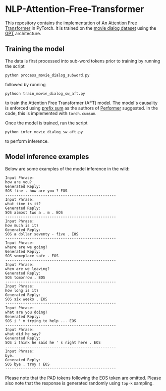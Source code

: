 # NLP-Attention-Free-Transformer
This repository contains the implementation of [An Attention Free Transformer](https://openreview.net/forum?id=pW--cu2FCHY) in PyTorch. It is trained on the [movie dialog dataset](https://github.com/Abonia1/TF-Chatbot/tree/master/data) using the [GPT](https://cdn.openai.com/research-covers/language-unsupervised/language_understanding_paper.pdf) architecture.

## Training the model
The data is first processed into sub-word tokens prior to training by running the script
```
python process_movie_dialog_subword.py
```
followed by running
```
pythoon train_movie_dialog_sw_aft.py
```
to train the Attention Free Transformer (AFT) model. The model's causality is enforced using [prefix sum](https://en.wikipedia.org/wiki/Prefix_sum) as the authors of [Performer](https://ai.googleblog.com/2020/10/rethinking-attention-with-performers.html) suggested. In the code, this is implemented with `torch.cumsum`.

Once the model is trained, run the script
```
python infer_movie_dialog_sw_aft.py
```
to perform inference.

## Model inference examples 
Below are some examples of the model inference in the wild:
```
Input Phrase:
how are you?
Generated Reply:
SOS fine . how are you ? EOS
--------------------------------------------------
Input Phrase:
what time is it?
Generated Reply:
SOS almost two a . m . EOS
--------------------------------------------------
Input Phrase:
how much is it?
Generated Reply:
SOS a dollar seventy - five . EOS
--------------------------------------------------
Input Phrase:
where are we going?
Generated Reply:
SOS someplace safe . EOS
--------------------------------------------------
Input Phrase:
when are we leaving?
Generated Reply:
SOS tomorrow . EOS
--------------------------------------------------
Input Phrase:
how long is it?
Generated Reply:
SOS six weeks . EOS
--------------------------------------------------
Input Phrase:
what are you doing?
Generated Reply:
SOS i ' m trying to help ... EOS
--------------------------------------------------
Input Phrase:
what did he say?
Generated Reply:
SOS i think he said he ' s right here . EOS
--------------------------------------------------
Input Phrase:
bye.
Generated Reply:
SOS bye , troy ! EOS
--------------------------------------------------
```
Please note that the PAD tokens following the EOS token are omitted. Please also note that the response is generated randomly using `top-k` sampling.
